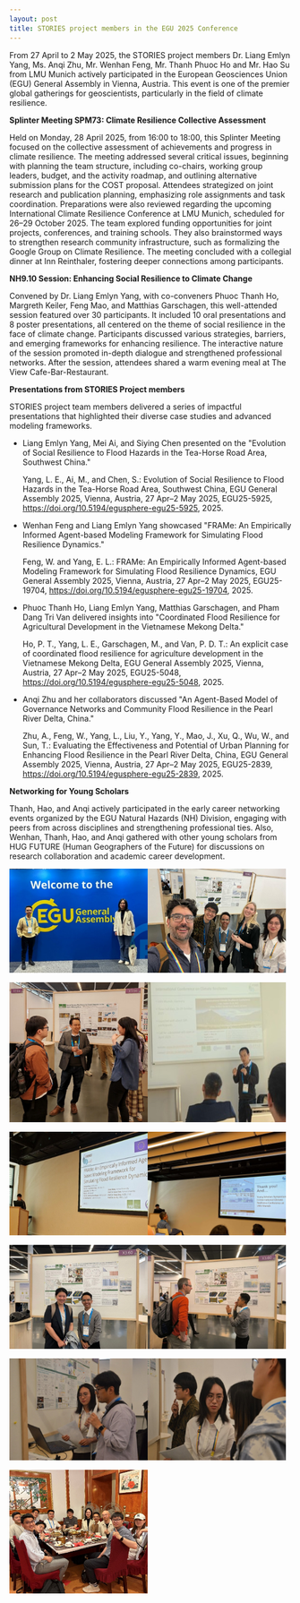 ```yaml
---
layout: post
title: STORIES project members in the EGU 2025 Conference
---
```


From 27 April to 2 May 2025, the STORIES project members Dr. Liang Emlyn Yang, Ms. Anqi Zhu, Mr. Wenhan Feng, Mr. Thanh Phuoc Ho and Mr. Hao Su from LMU Munich actively participated in the European Geosciences Union (EGU) General Assembly in Vienna, Austria. This event is one of the premier global gatherings for geoscientists, particularly in the field of climate resilience.

**Splinter Meeting SPM73: Climate Resilience Collective Assessment**

Held on Monday, 28 April 2025, from 16:00 to 18:00, this Splinter Meeting focused on the collective assessment of achievements and progress in climate resilience. The meeting addressed several critical issues, beginning with planning the team structure, including co-chairs, working group leaders, budget, and the activity roadmap, and outlining alternative submission plans for the COST proposal.
Attendees strategized on joint research and publication planning, emphasizing role assignments and task coordination. Preparations were also reviewed regarding the upcoming International Climate Resilience Conference at LMU Munich, scheduled for 26–29 October 2025. The team explored funding opportunities for joint projects, conferences, and training schools. They also brainstormed ways to strengthen research community infrastructure, such as formalizing the Google Group on Climate Resilience.
The meeting concluded with a collegial dinner at Inn Reinthaler, fostering deeper connections among participants.

**NH9.10 Session: Enhancing Social Resilience to Climate Change**

Convened by Dr. Liang Emlyn Yang, with co-conveners Phuoc Thanh Ho, Margreth Keiler, Feng Mao, and Matthias Garschagen, this well-attended session featured over 30 participants. It included 10 oral presentations and 8 poster presentations, all centered on the theme of social resilience in the face of climate change.
Participants discussed various strategies, barriers, and emerging frameworks for enhancing resilience. The interactive nature of the session promoted in-depth dialogue and strengthened professional networks. After the session, attendees shared a warm evening meal at The View Cafe-Bar-Restaurant.

**Presentations from STORIES Project members**

STORIES project team members delivered a series of impactful presentations that highlighted their diverse case studies and advanced modeling frameworks.

- Liang Emlyn Yang, Mei Ai, and Siying Chen presented on the "Evolution of Social Resilience to Flood Hazards in the Tea-Horse Road Area, Southwest China."

  Yang, L. E., Ai, M., and Chen, S.: Evolution of Social Resilience to Flood Hazards in the Tea-Horse Road Area, Southwest China, EGU General Assembly 2025, Vienna, Austria, 27 Apr–2 May 2025, EGU25-5925, https://doi.org/10.5194/egusphere-egu25-5925, 2025.
  
- Wenhan Feng and Liang Emlyn Yang showcased "FRAMe: An Empirically Informed Agent-based Modeling Framework for Simulating Flood Resilience Dynamics."

  Feng, W. and Yang, E. L.: FRAMe: An Empirically Informed Agent-based Modeling Framework for Simulating Flood Resilience Dynamics, EGU General Assembly 2025, Vienna, Austria, 27 Apr–2 May 2025, EGU25-19704, https://doi.org/10.5194/egusphere-egu25-19704, 2025.
  
- Phuoc Thanh Ho, Liang Emlyn Yang, Matthias Garschagen, and Pham Dang Tri Van delivered insights into "Coordinated Flood Resilience for Agricultural Development in the Vietnamese Mekong Delta."

  Ho, P. T., Yang, L. E., Garschagen, M., and Van, P. D. T.: An explicit case of coordinated flood resilience for agriculture development in the Vietnamese Mekong Delta, EGU General Assembly 2025, Vienna, Austria, 27 Apr–2 May 2025, EGU25-5048, https://doi.org/10.5194/egusphere-egu25-5048, 2025.
  
- Anqi Zhu and her collaborators discussed "An Agent-Based Model of Governance Networks and Community Flood Resilience in the Pearl River Delta, China."

  Zhu, A., Feng, W., Yang, L., Liu, Y., Yang, Y., Mao, J., Xu, Q., Wu, W., and Sun, T.: Evaluating the Effectiveness and Potential of Urban Planning for Enhancing Flood Resilience in the Pearl River Delta, China, EGU General Assembly 2025, Vienna, Austria, 27 Apr–2 May 2025, EGU25-2839, https://doi.org/10.5194/egusphere-egu25-2839, 2025.

**Networking for Young Scholars**

Thanh, Hao, and Anqi actively participated in the early career networking events organized by the EGU Natural Hazards (NH) Division, engaging with peers from across disciplines and strengthening professional ties. Also, Wenhan, Thanh, Hao, and Anqi gathered with other young scholars from HUG FUTURE (Human Geographers of the Future) for discussions on research collaboration and academic career development. 

<div style="display: flex;">
  <img src="/assets/images/content/EGU2025-cover.jpg" style="width: 49%;">
  <img src="/assets/images/content/EGU2025-1.jpg" style="width: 49%;">
</div>
<br>
<div style="display: flex;">
  <img src="/assets/images/content/EGU2025-4.jpg" style="width: 49%;">
  <img src="/assets/images/content/EGU2025-3.jpg" style="width: 49%;">
</div>
<br>
<div style="display: flex;">
  <img src="/assets/images/content/EGU2025-5.jpg" style="width: 49%;">
  <img src="/assets/images/content/EGU2025-2.jpg" style="width: 49%;">
</div>
<br>
<div style="display: flex;">
  <img src="/assets/images/content/EGU2025-6.jpg" style="width: 49%;">
  <img src="/assets/images/content/EGU2025-7.jpg" style="width: 49%;">
</div>
<br>
<div style="display: flex;">
  <img src="/assets/images/content/EGU2025-8.jpg" style="width: 49%;">
  <img src="/assets/images/content/EGU2025-9.jpg" style="width: 49%;">
</div>
<br>
<div style="display: flex;">
  <img src="/assets/images/content/EGU2025-10.jpg" style="width: 49%;">
</div>
<br>
